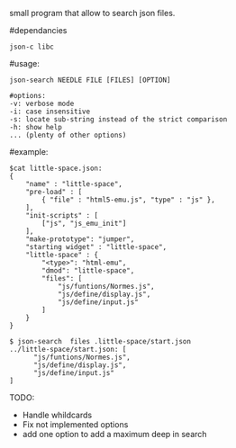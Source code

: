 small program that allow to search json files.

#dependancies
```
json-c libc
```

#usage:
```
json-search NEEDLE FILE [FILES] [OPTION]
```
```
#options:
-v: verbose mode
-i: case insensitive
-s: locate sub-string instead of the strict comparison
-h: show help
... (plenty of other options)
```

#example:

```
$cat little-space.json:
{
    "name" : "little-space",
    "pre-load" : [
        { "file" : "html5-emu.js", "type" : "js" },
    ],
    "init-scripts" : [
        ["js", "js_emu_init"]
    ],
    "make-prototype": "jumper",
    "starting widget" : "little-space",
    "little-space" : {
        "<type>": "html-emu",
        "dmod": "little-space",
        "files": [
            "js/funtions/Normes.js",
            "js/define/display.js",
            "js/define/input.js"
        ]
    }
}

$ json-search  files .little-space/start.json
../little-space/start.json: [
      "js/funtions/Normes.js",
      "js/define/display.js",
      "js/define/input.js"
]
```

TODO:

* Handle whildcards
* Fix not implemented options
* add one option to add a maximum deep in search

